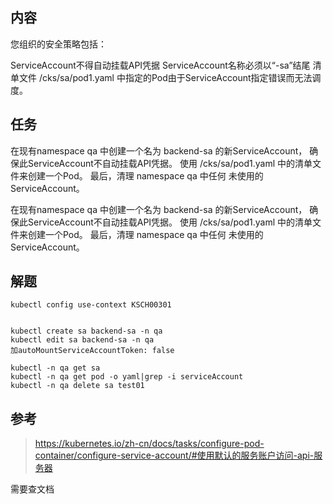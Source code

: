 ## 内容
您组织的安全策略包括：

ServiceAccount不得自动挂载API凭据
ServiceAccount名称必须以“-sa”结尾
清单文件 /cks/sa/pod1.yaml 中指定的Pod由于ServiceAccount指定错误而无法调度。

## 任务
在现有namespace qa 中创建一个名为 backend-sa 的新ServiceAccount，
确保此ServiceAccount不自动挂载API凭据。
使用 /cks/sa/pod1.yaml 中的清单文件来创建一个Pod。
最后，清理 namespace qa 中任何 未使用的 ServiceAccount。

在现有namespace qa 中创建一个名为 backend-sa 的新ServiceAccount，
确保此ServiceAccount不自动挂载API凭据。
使用 /cks/sa/pod1.yaml 中的清单文件来创建一个Pod。
最后，清理 namespace qa 中任何 未使用的 ServiceAccount。

## 解题
```shell
kubectl config use-context KSCH00301


kubectl create sa backend-sa -n qa
kubectl edit sa backend-sa -n qa
加autoMountServiceAccountToken: false

kubectl -n qa get sa
kubectl -n qa get pod -o yaml|grep -i serviceAccount
kubectl -n qa delete sa test01
```

## 参考
> https://kubernetes.io/zh-cn/docs/tasks/configure-pod-container/configure-service-account/#使用默认的服务账户访问-api-服务器

需要查文档